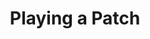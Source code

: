 ---
layout: default
title: Playing a Patch
permalink: /docs/GettingStarted#playing-a-patch
parent: Command Line Tools
grand_parent: Getting Started
nav_order: 2
---